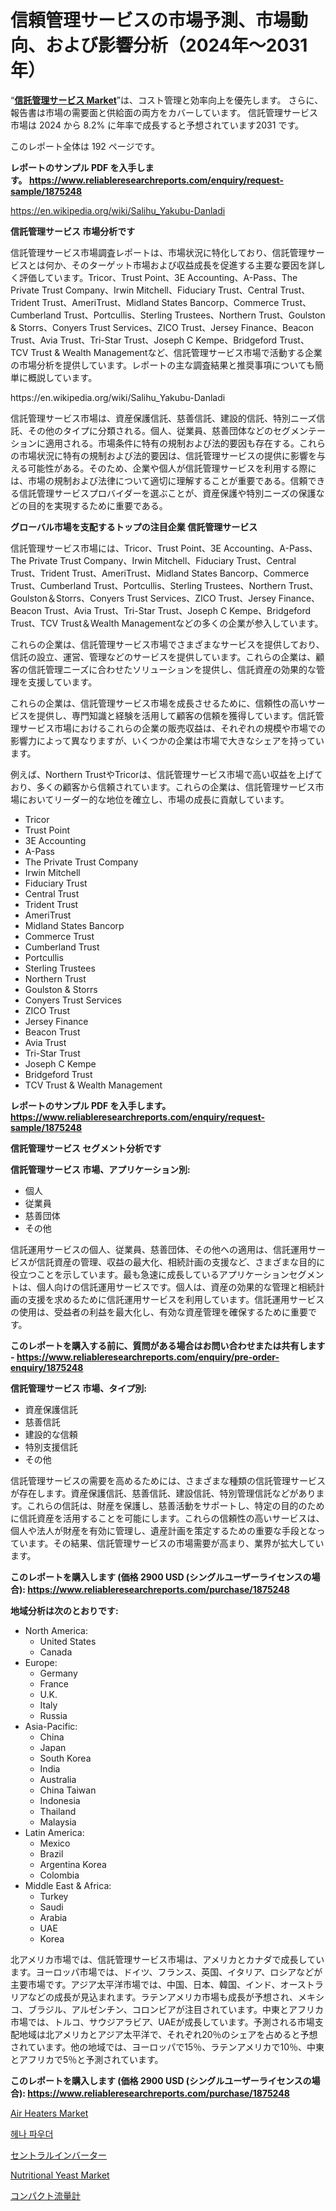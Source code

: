 <p><h1>信頼管理サービスの市場予測、市場動向、および影響分析（2024年〜2031年）</h1></p><p>&ldquo;<strong><a href="https://www.reliableresearchreports.com/trust-administration-service-r1875248">信託管理サービス Market</a></strong>&rdquo;は、コスト管理と効率向上を優先します。 さらに、報告書は市場の需要面と供給面の両方をカバーしています。 信託管理サービス 市場は 2024 から 8.2% に年率で成長すると予想されています2031 です。</p>
<p>このレポート全体は 192 ページです。</p>
<p><strong>レポートのサンプル PDF を入手します。&nbsp;<a href="https://www.reliableresearchreports.com/enquiry/request-sample/1875248">https://www.reliableresearchreports.com/enquiry/request-sample/1875248</a></strong></p>
<p><a href="https://en.wikipedia.org/wiki/Salihu_Yakubu-Danladi">https://en.wikipedia.org/wiki/Salihu_Yakubu-Danladi</a></p>
<p><strong>信託管理サービス 市場分析です</strong></p>
<p><p>信託管理サービス市場調査レポートは、市場状況に特化しており、信託管理サービスとは何か、そのターゲット市場および収益成長を促進する主要な要因を詳しく評価しています。Tricor、Trust Point、3E Accounting、A-Pass、The Private Trust Company、Irwin Mitchell、Fiduciary Trust、Central Trust、Trident Trust、AmeriTrust、Midland States Bancorp、Commerce Trust、Cumberland Trust、Portcullis、Sterling Trustees、Northern Trust、Goulston & Storrs、Conyers Trust Services、ZICO Trust、Jersey Finance、Beacon Trust、Avia Trust、Tri-Star Trust、Joseph C Kempe、Bridgeford Trust、TCV Trust & Wealth Managementなど、信託管理サービス市場で活動する企業の市場分析を提供しています。レポートの主な調査結果と推奨事項についても簡単に概説しています。</p></p>
<p>https://en.wikipedia.org/wiki/Salihu_Yakubu-Danladi</p>
<p><p>信託管理サービス市場は、資産保護信託、慈善信託、建設的信託、特別ニーズ信託、その他のタイプに分類される。個人、従業員、慈善団体などのセグメンテーションに適用される。市場条件に特有の規制および法的要因も存在する。これらの市場状況に特有の規制および法的要因は、信託管理サービスの提供に影響を与える可能性がある。そのため、企業や個人が信託管理サービスを利用する際には、市場の規制および法律について適切に理解することが重要である。信頼できる信託管理サービスプロバイダーを選ぶことが、資産保護や特別ニーズの保護などの目的を実現するために重要である。</p></p>
<p><strong>グローバル市場を支配するトップの注目企業 信託管理サービス</strong></p>
<p><p>信託管理サービス市場には、Tricor、Trust Point、3E Accounting、A-Pass、The Private Trust Company、Irwin Mitchell、Fiduciary Trust、Central Trust、Trident Trust、AmeriTrust、Midland States Bancorp、Commerce Trust、Cumberland Trust、Portcullis、Sterling Trustees、Northern Trust、Goulston＆Storrs、Conyers Trust Services、ZICO Trust、Jersey Finance、Beacon Trust、Avia Trust、Tri-Star Trust、Joseph C Kempe、Bridgeford Trust、TCV Trust＆Wealth Managementなどの多くの企業が参入しています。</p><p>これらの企業は、信託管理サービス市場でさまざまなサービスを提供しており、信託の設立、運営、管理などのサービスを提供しています。これらの企業は、顧客の信託管理ニーズに合わせたソリューションを提供し、信託資産の効果的な管理を支援しています。</p><p>これらの企業は、信託管理サービス市場を成長させるために、信頼性の高いサービスを提供し、専門知識と経験を活用して顧客の信頼を獲得しています。信託管理サービス市場におけるこれらの企業の販売収益は、それぞれの規模や市場での影響力によって異なりますが、いくつかの企業は市場で大きなシェアを持っています。</p><p>例えば、Northern TrustやTricorは、信託管理サービス市場で高い収益を上げており、多くの顧客から信頼されています。これらの企業は、信託管理サービス市場においてリーダー的な地位を確立し、市場の成長に貢献しています。</p></p>
<p><ul><li>Tricor</li><li>Trust Point</li><li>3E Accounting</li><li>A-Pass</li><li>The Private Trust Company</li><li>Irwin Mitchell</li><li>Fiduciary Trust</li><li>Central Trust</li><li>Trident Trust</li><li>AmeriTrust</li><li>Midland States Bancorp</li><li>Commerce Trust</li><li>Cumberland Trust</li><li>Portcullis</li><li>Sterling Trustees</li><li>Northern Trust</li><li>Goulston & Storrs</li><li>Conyers Trust Services</li><li>ZICO Trust</li><li>Jersey Finance</li><li>Beacon Trust</li><li>Avia Trust</li><li>Tri-Star Trust</li><li>Joseph C Kempe</li><li>Bridgeford Trust</li><li>TCV Trust & Wealth Management</li></ul></p>
<p><strong>レポートのサンプル PDF を入手します。 <a href="https://www.reliableresearchreports.com/enquiry/request-sample/1875248">https://www.reliableresearchreports.com/enquiry/request-sample/1875248</a></strong></p>
<p><strong>信託管理サービス セグメント分析です</strong></p>
<p><strong>信託管理サービス 市場、アプリケーション別:</strong></p>
<p><ul><li>個人</li><li>従業員</li><li>慈善団体</li><li>その他</li></ul></p>
<p><p>信託運用サービスの個人、従業員、慈善団体、その他への適用は、信託運用サービスが信託資産の管理、収益の最大化、相続計画の支援など、さまざまな目的に役立つことを示しています。最も急速に成長しているアプリケーションセグメントは、個人向けの信託運用サービスです。個人は、資産の効果的な管理と相続計画の支援を求めるために信託運用サービスを利用しています。信託運用サービスの使用は、受益者の利益を最大化し、有効な資産管理を確保するために重要です。</p></p>
<p><strong>このレポートを購入する前に、質問がある場合はお問い合わせまたは共有します - <a href="https://www.reliableresearchreports.com/enquiry/pre-order-enquiry/1875248">https://www.reliableresearchreports.com/enquiry/pre-order-enquiry/1875248</a></strong></p>
<p><strong>信託管理サービス 市場、タイプ別:</strong></p>
<p><ul><li>資産保護信託</li><li>慈善信託</li><li>建設的な信頼</li><li>特別支援信託</li><li>その他</li></ul></p>
<p><p>信託管理サービスの需要を高めるためには、さまざまな種類の信託管理サービスが存在します。資産保護信託、慈善信託、建設信託、特別管理信託などがあります。これらの信託は、財産を保護し、慈善活動をサポートし、特定の目的のために信託資産を活用することを可能にします。これらの信頼性の高いサービスは、個人や法人が財産を有効に管理し、遺産計画を策定するための重要な手段となっています。その結果、信託管理サービスの市場需要が高まり、業界が拡大しています。</p></p>
<p><strong>このレポートを購入します (価格 2900 USD (シングルユーザーライセンスの場合): <a href="https://www.reliableresearchreports.com/purchase/1875248">https://www.reliableresearchreports.com/purchase/1875248</a></strong></p>
<p><strong>地域分析は次のとおりです:</strong></p>
<p><ul>
    <li>
        North America:
        <ul>
            <li>United States</li>
            <li>Canada</li>
        </ul>
    </li>
    <li>
        Europe:
        <ul>
            <li>Germany</li>
            <li>France</li>
            <li>U.K.</li>
            <li>Italy</li>
            <li>Russia</li>
        </ul>
    </li>
    <li>
        Asia-Pacific:
        <ul>
            <li>China</li>
            <li>Japan</li>
            <li>South Korea</li>
            <li>India</li>
            <li>Australia</li>
            <li>China Taiwan</li>
            <li>Indonesia</li>
            <li>Thailand</li>
            <li>Malaysia</li>
        </ul>
    </li>
    <li>
        Latin America:
        <ul>
            <li>Mexico</li>
            <li>Brazil</li>
            <li>Argentina Korea</li>
            <li>Colombia</li>
        </ul>
    </li>
    <li>
        Middle East & Africa:
        <ul>
            <li>Turkey</li>
            <li>Saudi</li>
            <li>Arabia</li>
            <li>UAE</li>
            <li>Korea</li>
        </ul>
    </li>
    </ul></p>
<p><p>北アメリカ市場では、信託管理サービス市場は、アメリカとカナダで成長しています。ヨーロッパ市場では、ドイツ、フランス、英国、イタリア、ロシアなどが主要市場です。アジア太平洋市場では、中国、日本、韓国、インド、オーストラリアなどの成長が見込まれます。ラテンアメリカ市場も成長が予想され、メキシコ、ブラジル、アルゼンチン、コロンビアが注目されています。中東とアフリカ市場では、トルコ、サウジアラビア、UAEが成長しています。予測される市場支配地域は北アメリカとアジア太平洋で、それぞれ20％のシェアを占めると予想されています。他の地域では、ヨーロッパで15％、ラテンアメリカで10％、中東とアフリカで5％と予測されています。</p></p>
<p><strong>このレポートを購入します (価格 2900 USD (シングルユーザーライセンスの場合): <a href="https://www.reliableresearchreports.com/purchase/1875248">https://www.reliableresearchreports.com/purchase/1875248</a></strong></p>
<p><p><a href="https://medium.com/@codystark63/air-heaters-market-investigation-industry-evolution-and-forecast-till-2031-b413eca7bea2">Air Heaters Market</a></p><p><a href="https://medium.com/@mujgankortalih/%ED%97%A4%EB%82%98-%EA%B0%80%EB%A3%A8-%EC%82%B0%EC%97%85%EC%97%90-%EB%8C%80%ED%95%9C-%ED%86%B5%EC%B0%B0-%EC%8B%9C%EC%9E%A5-%EC%9E%AC%EC%A0%95-%EC%83%81%ED%83%9C-%EC%8B%9C%EC%9E%A5-%EA%B7%9C%EB%AA%A8-%EB%B0%8F-2031%EB%85%84%EA%B9%8C%EC%A7%80%EC%9D%98-%EC%88%98%EC%9D%B5-%EB%B6%84%EC%84%9D-bde8a8d9576b">헤나 파우더</a></p><p><a href="https://medium.com/@khkjaxbn36/%E3%82%BB%E3%83%B3%E3%83%88%E3%83%A9%E3%83%AB%E3%82%A4%E3%83%B3%E3%83%90%E3%83%BC%E3%82%BF%E3%83%BC%E5%B8%82%E5%A0%B4%E8%A6%8F%E6%A8%A1-%E3%82%B7%E3%82%A7%E3%82%A2%E5%88%86%E6%9E%90-%E6%88%90%E9%95%B7%E3%83%88%E3%83%AC%E3%83%B3%E3%83%89-%E4%BA%88%E6%B8%AC-2024%E5%B9%B4-2031%E5%B9%B4-9362aa75745b">セントラルインバーター</a></p><p><a href="https://www.linkedin.com/pulse/deep-dive-nutritional-yeast-market-itstrends-segmentation-7kucf?trackingId=nkFl3r2OQnmXOsS3Fhwl8Q%3D%3D">Nutritional Yeast Market</a></p><p><a href="https://github.com/lababdou/Market-Research-Report-List-5/blob/main/614139573629.md">コンパクト流量計</a></p></p>